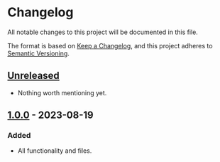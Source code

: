 # Changelog

All notable changes to this project will be documented in this file.

The format is based on [Keep a Changelog](https://keepachangelog.com/en/1.0.0/),
and this project adheres to [Semantic Versioning](https://semver.org/spec/v2.0.0.html).


## [Unreleased]

- Nothing worth mentioning yet.


## [1.0.0] - 2023-08-19

### Added

- All functionality and files.


[unreleased]: https://github.com/foundata/proxmox-pve_backup_usb/compare/v1.0.0...HEAD
[1.0.0]: https://github.com/foundata/proxmox-pve_backup_usb/releases/tag/v1.0.0
